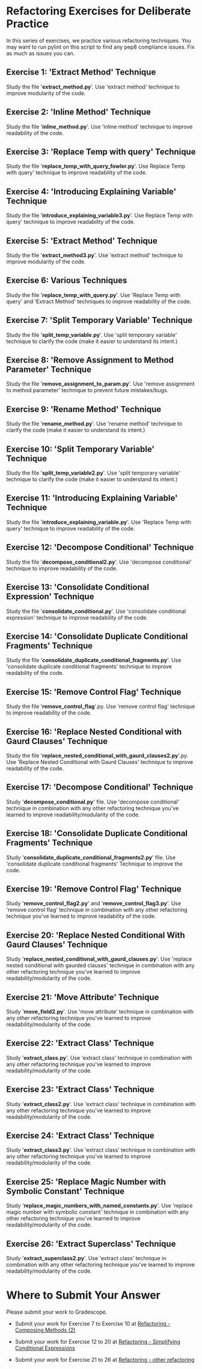 # Refactoring Exercises for Deliberate Practice

In this series of exercises, we practice various refactoring techniques. You may want to run pylint on this script to find any pep8 compliance issues. Fix as much as issues you can.

## Exercise 1: 'Extract Method' Technique

Study the file '**extract_method.py**'. Use 'extract method' technique to improve modularity of the code.

## Exercise 2: 'Inline Method' Technique

Study the file '**inline_method.py**'. Use 'inline method' technique to improve readability of the code.

## Exercise 3: 'Replace Temp with query' Technique

Study the file '**replace_temp_with_query_fowler.py**'. Use Replace Temp with query' technique to improve readability of the code.

## Exercise 4: 'Introducing Explaining Variable' Technique

Study the file '**introduce_explaining_variable3.py**'. Use Replace Temp with query' technique to improve readability of the code.

## Exercise 5: 'Extract Method' Technique

Study the file '**extract_method3.py**'. Use 'extract method' technique to improve modularity of the code. 

## Exercise 6: Various Techniques

Study the file '**replace_temp_with_query.py**'. Use 'Replace Temp with query' and 'Extract Method' techniques to improve readability of the code.

## Exercise 7: 'Split Temporary Variable' Technique

Study the file '**split_temp_variable.py**'. Use 'split temporary variable' technique to clarify the code (make it easier to understand its intent.)

## Exercise 8: 'Remove Assignment to Method Parameter' Technique

Study the file '**remove_assignment_to_param.py**'. Use 'remove assignment to method parameter' technique to prevent future mistakes/bugs.

## Exercise 9: 'Rename Method' Technique

Study the file '**rename_method.py**'. Use 'rename method' technique to clarify the code (make it easier to understand its intent.)

## Exercise 10: 'Split Temporary Variable' Technique

Study the file '**split_temp_variable2.py**'. Use 'split temporary variable' technique to clarify the code (make it easier to understand its intent.)

## Exercise 11: 'Introducing Explaining Variable' Technique

Study the file '**introduce_explaining_variable.py**'. Use 'Replace Temp with query' technique to improve readability of the code.

## Exercise 12: 'Decompose Conditional' Technique

Study the file '**decompose_conditional2.py**'. Use 'decompose conditional' technique to improve readability of the code.

## Exercise 13: 'Consolidate Conditional Expression' Technique

Study the file '**consolidate_conditional.py**'. Use 'consolidate conditional expression' technique to improve readability of the code.

## Exercise 14: 'Consolidate Duplicate Conditional Fragments' Technique

Study the file '**consolidate_duplicate_conditional_fragments.py**'. Use 'consolidate duplicate conditional fragments' technique to improve readability of the code.

## Exercise 15: 'Remove Control Flag' Technique

Study the file '**remove_control_flag**'.py. Use 'remove control flag' technique to improve readability of the code.

## Exercise 16: 'Replace Nested Conditional with Gaurd Clauses' Technique

Study the file '**replace_nested_conditional_with_gaurd_clauses2.py**'.py. Use 'Replace Nested Conditional with Gaurd Clauses' technique to improve readability of the code.

## Exercise 17: 'Decompose Conditional' Technique

Study '**decompose_conditional.py**' file. Use 'decompose conditional' technique in combination with any other refactoring technique you've learned to improve readability/modularity of the code.

## Exercise 18: 'Consolidate Duplicate Conditional Fragments' Technique

Study '**consolidate_duplicate_conditional_fragments2.py**' file. Use 'consolidate duplicate conditional fragments' Technique to improve the code.

## Exercise 19: 'Remove Control Flag' Technique

Study '**remove_control_flag2.py**' and '**remove_control_flag3.py**'. Use 'remove control flag' technique in combination with any other refactoring technique you've learned to improve readability of the code.

## Exercise 20: 'Replace Nested Conditional With Gaurd Clauses' Technique

Study '**replace_nested_conditional_with_gaurd_clauses.py**'. Use 'replace nested conditional with gaurded clauses' technique in combination with any other refactoring technique you've learned to improve readability/modularity of the code.


## Exercise 21: 'Move Attribute' Technique

Study '**move_field2.py**'. Use 'move attribute' technique in combination with any other refactoring technique you've learned to improve readability/modularity of the code.

## Exercise 22: 'Extract Class' Technique

Study '**extract_class.py**'. Use 'extract class' technique in combination with any other refactoring technique you've learned to improve readability/modularity of the code.

## Exercise 23: 'Extract Class' Technique

Study '**extract_class2.py**'. Use 'extract class' technique in combination with any other refactoring technique you've learned to improve readability/modularity of the code.

## Exercise 24: 'Extract Class' Technique

Study '**extract_class3.py**'. Use 'extract class' technique in combination with any other refactoring technique you've learned to improve readability/modularity of the code.

## Exercise 25: 'Replace Magic Number with Symbolic Constant' Technique

Study '**replace_magic_numbers_with_named_constants.py**'. Use 'replace magic number with symbolic constant' technique in combination with any other refactoring technique you've learned to improve readability/modularity of the code.

## Exercise 26: 'Extract Superclass' Technique

Study '**extract_superclass2.py**'. Use 'extract class' technique in combination with any other refactoring technique you've learned to improve readability/modularity of the code.

# Where to Submit Your Answer

Please submit your work to Gradescope.

- Submit your work for Exercise 7 to Exercise 10 at [Refactoring - Composing Methods (2)](https://www.gradescope.com/courses/206382/assignments/1007195)

- Submit your work for Exercise 12 to 20 at [Refactoring - Simplifying Conditional Expressions](https://www.gradescope.com/courses/206382/assignments/1013900)

- Submit your work for Exercise 21 to 26 at [Refactoring - other refactoring](https://www.gradescope.com/courses/206382/assignments/1025910)
